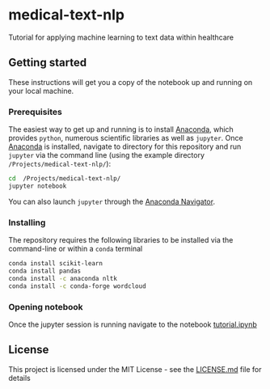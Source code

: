 # medical-text-nlp

Tutorial for applying machine learning to text data within healthcare


## Getting started

These instructions will get you a copy of the notebook up and running on your local machine.

### Prerequisites

The easiest way to get up and running is to install [Anaconda](https://www.anaconda.com/download/_), which provides `python`, numerous scientific libraries as well as `jupyter`. Once [Anaconda](https://www.anaconda.com/download/) is installed, navigate to directory for this repository and run `jupyter` via the command line (using the example directory `/Projects/medical-text-nlp/`):

```bash
cd  /Projects/medical-text-nlp/
jupyter notebook
```
You can also launch `jupyter` through the [Anaconda Navigator](https://www.anaconda.com/distribution/#feature-desktop-gui).

### Installing

The repository requires the following libraries to be installed via the command-line or within a `conda` terminal

```bash
conda install scikit-learn
conda install pandas
conda install -c anaconda nltk
conda install -c conda-forge wordcloud
```

### Opening notebook

Once the jupyter session is running navigate to the notebook [tutorial.ipynb](nbs/tutorial.ipynb)

## License

This project is licensed under the MIT License - see the [LICENSE.md](LICENSE.md) file for details
